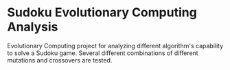 # Sudoku Evolutionary Computing Analysis
Evolutionary Computing project for analyzing different algorithm's capability to solve a Sudoku game. Several different combinations of different mutations and crossovers are tested.
